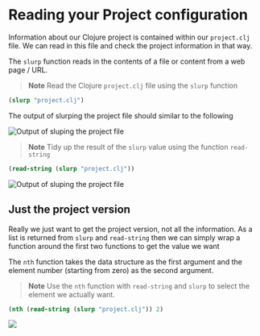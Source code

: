 # Reading your Project configuration

  Information about our Clojure project is contained within our `project.clj` file.  We can read in this file and check the project information in that way.

  The `slurp` function reads in the contents of a file or content from a web page / URL.


> **Note** Read the Clojure `project.clj` file using the `slurp` function

```clojure
(slurp "project.clj")
```

  The output of slurping the project file should similar to the following

![Output of sluping the project file](../images/clojure-playground-slurp-project.png)


> **Note** Tidy up the result of the `slurp` value using the function `read-string`

```clojure
(read-string (slurp "project.clj"))
```

![Output of sluping the project file](../images/clojure-playground-slurp-project-read-string.png)

## Just the project version

  Really we just want to get the project version, not all the information.  As a list is returned from `slurp` and `read-string` then we can simply wrap a function around the first two functions to get the value we want

  The `nth` function takes the data structure as the first argument and the element number (starting from zero) as the second argument.

> **Note**   Use the `nth` function with `read-string` and `slurp` to select the element we actually want.

```clojure
(nth (read-string (slurp "project.clj")) 2)
```

![](../images/clojure-playground-slurp-project-read-string-nth.png)
